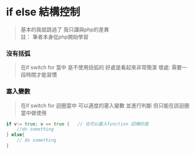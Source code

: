 # if else 結構控制
> 基本的我就跳過了 我只講與php的差異  
> 註： 筆者本身從php開始學習 


### 沒有括弧
> 在if switch for 當中 是不使用括弧的 好處是看起來非常簡潔 壞處: 需要一段時間才能習慣


### 塞入變數
> 在if switch for 迴圈當中 可以適度的塞入變數 並進行判斷 
> 但只能在該迴圈當中做使用

```go
if v:= true; v == true {   // 也可以塞入function 回傳的值
    //do something
} else{
    // do something
}
```